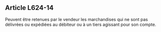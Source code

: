 Article L624-14
----
Peuvent être retenues par le vendeur les marchandises qui ne sont pas délivrées
ou expédiées au débiteur ou à un tiers agissant pour son compte.
